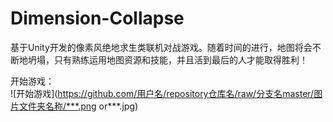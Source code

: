 # Dimension-Collapse
基于Unity开发的像素风绝地求生类联机对战游戏。随着时间的进行，地图将会不断地坍塌，只有熟练运用地图资源和技能，并且活到最后的人才能取得胜利！

开始游戏：  
![开始游戏](https://github.com/用户名/repository仓库名/raw/分支名master/图片文件夹名称/***.png or***.jpg)

